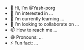 - 👋 Hi, I’m @Yash-porg
- 👀 I’m interested in ...
- 🌱 I’m currently learning ...
- 💞️ I’m looking to collaborate on ...
- 📫 How to reach me ...
- 😄 Pronouns: ...
- ⚡ Fun fact: ...

<!---
Yash-porg/Yash-porg is a ✨ special ✨ repository because its `README.md` (this file) appears on your GitHub profile.
You can click the Preview link to take a look at your changes.
--->
